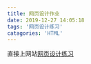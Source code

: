 ```yaml
---
title: 网页设计作业
date: 2019-12-27 14:05:18
tags: '网页设计练习'
catagories: 'HTML'
---
```


直接上网站[网页设计练习](https://ashtime.net/1)

